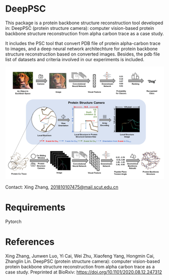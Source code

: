 # DeepPSC
This package is a protein backbone structure reconstruction tool developed in: DeepPSC (protein structure camera): computer vision-based protein backbone structure reconstruction from alpha carbon trace as a case study.

It includes the PSC tool that convert PDB file of protein alpha-carbon trace to images, and a deep neural network architechture for protein backbone structure reconstruction based on converted images. Besides, the pdb file list of datasets and criteria involved in our experiments is included.

![contents](./image/DeepPSC.png)

Contact: Xing Zhang, 201810107475@mail.scut.edu.cn

# Requirements
Pytorch

# References
Xing Zhang, Junwen Luo, Yi Cai, Wei Zhu, Xiaofeng Yang, Hongmin Cai, Zhanglin Lin. DeepPSC (protein structure camera): computer vision-based protein backbone structure reconstruction from alpha carbon trace as a case study. 
Preprinted at BioRxiv: https://doi.org/10.1101/2020.08.12.247312
